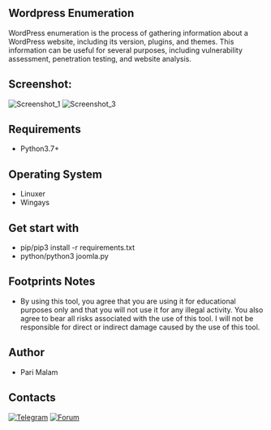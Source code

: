 ## Wordpress Enumeration
WordPress enumeration is the process of gathering information about a WordPress website, including its version, plugins, and themes. This information can be useful for several purposes, including vulnerability assessment, penetration testing, and website analysis.
## Screenshot:
![Screenshot_1](https://user-images.githubusercontent.com/25004320/235063221-83d95d41-f333-493b-a21c-8a60fdfbbe70.png)
![Screenshot_3](https://user-images.githubusercontent.com/25004320/235063233-ea9a099b-d685-422a-a37e-51dd09c4bdd0.png)
## Requirements
- Python3.7+
## Operating System
- Linuxer
- Wingays
## Get start with
- pip/pip3 install -r requirements.txt
- python/python3 joomla.py
## Footprints Notes
- By using this tool, you agree that you are using it for educational purposes only and that you will not use it for any illegal activity. You also agree to bear all risks associated with the use of this tool. I will not be responsible for direct or indirect damage caused by the use of this tool.
## Author
- Pari Malam
## Contacts
[![Telegram](https://img.shields.io/badge/-Telegram-blue)](https://telegram.me/SurpriseMTFK)
[![Forum](https://img.shields.io/badge/-Forum-red)](https://dragonforce.io)

